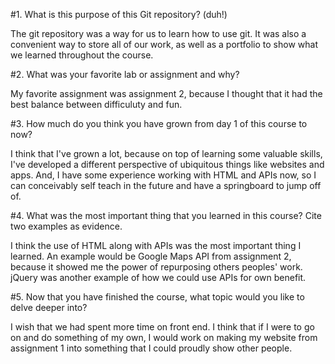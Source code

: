 #1. What is this purpose of this Git repository? (duh!)

The git repository was a way for us to learn how to use git. It was also a convenient way to store all of our work, as well as a portfolio to show what we learned throughout the course.

#2. What was your favorite lab or assignment and why?

My favorite assignment was assignment 2, because I thought that it had the best balance between difficuluty and fun. 

#3. How much do you think you have grown from day 1 of this course to now?

I think that I've grown a lot, because on top of learning some valuable skills, I've developed a different perspective of ubiquitous things like websites and apps. And, I have some experience working with HTML and APIs now, so I can conceivably self teach in the future and have a springboard to jump off of.

#4. What was the most important thing that you learned in this course? Cite two examples as evidence.

I think the use of HTML along with APIs was the most important thing I learned. An example would be Google Maps API from assignment 2, because it showed me the power of repurposing others peoples' work. jQuery was another example of how we could use APIs for own benefit.

#5. Now that you have finished the course, what topic would you like to delve deeper into?

I wish that we had spent more time on front end. I think that if I were to go on and do something of my own, I would work on making my website from assignment 1 into something that I could proudly show other people.
